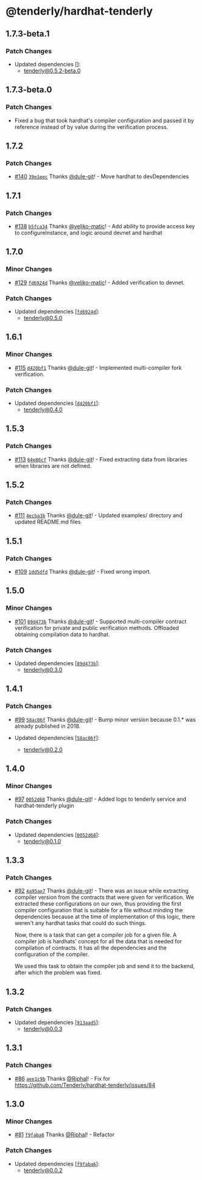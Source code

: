 # @tenderly/hardhat-tenderly

## 1.7.3-beta.1

### Patch Changes

- Updated dependencies []:
  - tenderly@0.5.2-beta.0

## 1.7.3-beta.0

### Patch Changes

- Fixed a bug that took hardhat's compiler configuration and passed it by reference instead of by value during the verification process.

## 1.7.2

### Patch Changes

- [#140](https://github.com/Tenderly/hardhat-tenderly/pull/140) [`39e1eec`](https://github.com/Tenderly/hardhat-tenderly/commit/39e1eec3e502267d894645fe340a7aee5d024728) Thanks [@dule-git](https://github.com/dule-git)! - Move hardhat to devDependencies

## 1.7.1

### Patch Changes

- [#138](https://github.com/Tenderly/hardhat-tenderly/pull/138) [`b5fca34`](https://github.com/Tenderly/hardhat-tenderly/commit/b5fca3490ecbd1051f32fa1116cd1221d711cd03) Thanks [@veljko-matic](https://github.com/veljko-matic)! - Add ability to provide access key to configureInstance, and logic around devnet and hardhat

## 1.7.0

### Minor Changes

- [#129](https://github.com/Tenderly/hardhat-tenderly/pull/129) [`fd6924d`](https://github.com/Tenderly/hardhat-tenderly/commit/fd6924dc3f530a3f05c159c8aeb6d29786ec3a1a) Thanks [@veljko-matic](https://github.com/veljko-matic)! - Added verification to devnet.

### Patch Changes

- Updated dependencies [[`fd6924d`](https://github.com/Tenderly/hardhat-tenderly/commit/fd6924dc3f530a3f05c159c8aeb6d29786ec3a1a)]:
  - tenderly@0.5.0

## 1.6.1

### Minor Changes

- [#115](https://github.com/Tenderly/hardhat-tenderly/pull/115) [`d420bf1`](https://github.com/Tenderly/hardhat-tenderly/commit/d420bf1ba647f805ed11824448ecb1d3358358b9) Thanks [@dule-git](https://github.com/dule-git)! - Implemented multi-compiler fork verification.

### Patch Changes

- Updated dependencies [[`d420bf1`](https://github.com/Tenderly/hardhat-tenderly/commit/d420bf1ba647f805ed11824448ecb1d3358358b9)]:
  - tenderly@0.4.0

## 1.5.3

### Patch Changes

- [#113](https://github.com/Tenderly/hardhat-tenderly/pull/113) [`64e86cf`](https://github.com/Tenderly/hardhat-tenderly/commit/64e86cfe00fb4c7538ace4b777302d4d2b366ddd) Thanks [@dule-git](https://github.com/dule-git)! - Fixed extracting data from libraries when libraries are not defined.

## 1.5.2

### Patch Changes

- [#111](https://github.com/Tenderly/hardhat-tenderly/pull/111) [`4ecba3b`](https://github.com/Tenderly/hardhat-tenderly/commit/4ecba3b7c8907d0e8e0940a923ecb80a9b923ba0) Thanks [@dule-git](https://github.com/dule-git)! - Updated examples/ directory and updated README.md files

## 1.5.1

### Patch Changes

- [#109](https://github.com/Tenderly/hardhat-tenderly/pull/109) [`1dd5dfd`](https://github.com/Tenderly/hardhat-tenderly/commit/1dd5dfd14b1a24bbb68ed5a67df72bdade17118c) Thanks [@dule-git](https://github.com/dule-git)! - Fixed wrong import.

## 1.5.0

### Minor Changes

- [#101](https://github.com/Tenderly/hardhat-tenderly/pull/101) [`89d473b`](https://github.com/Tenderly/hardhat-tenderly/commit/89d473b98202a88eb612b374f7191ff733df1152) Thanks [@dule-git](https://github.com/dule-git)! - Supported multi-compiler contract verification for private and public verification methods. Offloaded obtaining compilation data to hardhat.

### Patch Changes

- Updated dependencies [[`89d473b`](https://github.com/Tenderly/hardhat-tenderly/commit/89d473b98202a88eb612b374f7191ff733df1152)]:
  - tenderly@0.3.0

## 1.4.1

### Patch Changes

- [#99](https://github.com/Tenderly/hardhat-tenderly/pull/99) [`58ac06f`](https://github.com/Tenderly/hardhat-tenderly/commit/58ac06f9fd7e39b08913dccc380c69f3575f7d28) Thanks [@dule-git](https://github.com/dule-git)! - Bump minor version because 0.1.\* was already published in 2018.

- Updated dependencies [[`58ac06f`](https://github.com/Tenderly/hardhat-tenderly/commit/58ac06f9fd7e39b08913dccc380c69f3575f7d28)]:
  - tenderly@0.2.0

## 1.4.0

### Minor Changes

- [#97](https://github.com/Tenderly/hardhat-tenderly/pull/97) [`0052d68`](https://github.com/Tenderly/hardhat-tenderly/commit/0052d682abb1d87339160a9898a31ed50b54a1dc) Thanks [@dule-git](https://github.com/dule-git)! - Added logs to tenderly service and hardhat-tenderly plugin

### Patch Changes

- Updated dependencies [[`0052d68`](https://github.com/Tenderly/hardhat-tenderly/commit/0052d682abb1d87339160a9898a31ed50b54a1dc)]:
  - tenderly@0.1.0

## 1.3.3

### Patch Changes

- [#92](https://github.com/Tenderly/hardhat-tenderly/pull/92) [`4a95ae7`](https://github.com/Tenderly/hardhat-tenderly/commit/4a95ae7bc1b5407093d049a3c82fedec880aed3e) Thanks [@dule-git](https://github.com/dule-git)! - There was an issue while extracting compiler version from the contracts that were given for verification. We extracted these configurations on our own, thus providing the first compiler configuration that is suitable for a file without minding the dependencies because at the time of implementation of this logic, there weren't any hardhat tasks that could do such things.

  Now, there is a task that can get a compiler job for a given file. A compiler job is hardhats' concept for all the data that is needed for compilation of contracts. It has all the dependencies and the configuration of the compiler.

  We used this task to obtain the compiler job and send it to the backend, after which the problem was fixed.

## 1.3.2

### Patch Changes

- Updated dependencies [[`913aad5`](https://github.com/Tenderly/hardhat-tenderly/commit/913aad5b23e3c3c170a600b7153dfe085be34919)]:
  - tenderly@0.0.3

## 1.3.1

### Patch Changes

- [#86](https://github.com/Tenderly/hardhat-tenderly/pull/86) [`aee1c9b`](https://github.com/Tenderly/hardhat-tenderly/commit/aee1c9be6452842a4eb9090ef2d1b2d62626be23) Thanks [@Riphal](https://github.com/Riphal)! - Fix for https://github.com/Tenderly/hardhat-tenderly/issues/84

## 1.3.0

### Minor Changes

- [#81](https://github.com/Tenderly/hardhat-tenderly/pull/81) [`f9faba6`](https://github.com/Tenderly/hardhat-tenderly/commit/f9faba64370636da1e834b562e6c5b2f42e08362) Thanks [@Riphal](https://github.com/Riphal)! - Refactor

### Patch Changes

- Updated dependencies [[`f9faba6`](https://github.com/Tenderly/hardhat-tenderly/commit/f9faba64370636da1e834b562e6c5b2f42e08362)]:
  - tenderly@0.0.2
